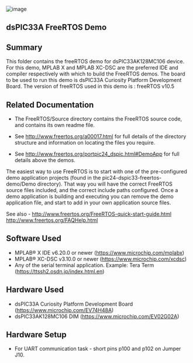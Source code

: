 ![image](../../../images/microchip.jpg) 

## dsPIC33A FreeRTOS Demo

## Summary

This folder contains the freeRTOS demo for dsPIC33AK128MC106 device. 
For this demo, MPLAB X and MPLAB XC-DSC are the preferred IDE and compiler respectively with which to build the FreeRTOS demos. 
The board to be used to run this demo is dsPIC33A Curiosity Platform Development Board.
The version of freeRTOS used in this demo is : freeRTOS v10.5

## Related Documentation

+ The FreeRTOS/Source directory contains the FreeRTOS source code, and contains
  its own readme file.

+ See http://www.freertos.org/a00017.html for full details of the directory 
  structure and information on locating the files you require.
  
+ See http://www.freertos.org/portpic24_dspic.html#DemoApp for full details above the demos.
  
The easiest way to use FreeRTOS is to start with one of the pre-configured demo 
application projects (found in the pic24-dspic33-freertos-demo/Demo directory).  That way you will
have the correct FreeRTOS source files included, and the correct include paths
configured.  Once a demo application is building and executing you can remove
the demo application file, and start to add in your own application source
files.

See also -
http://www.freertos.org/FreeRTOS-quick-start-guide.html
http://www.freertos.org/FAQHelp.html

## Software Used 

- MPLAB® X IDE v6.20.0 or newer (https://www.microchip.com/mplabx)
- MPLAB® XC-DSC v3.10.0 or newer (https://www.microchip.com/xcdsc) 
- Any of the serial terminal application. Example: Tera Term (https://ttssh2.osdn.jp/index.html.en)


## Hardware Used

- dsPIC33A Curiosity Platform Development Board (https://www.microchip.com/EV74H48A)
- dsPIC33AK128MC106 DIM (https://www.microchip.com/EV02G02A)

## Hardware Setup
- For UART communication task - short pins p100 and p102 on Jumper J10.

